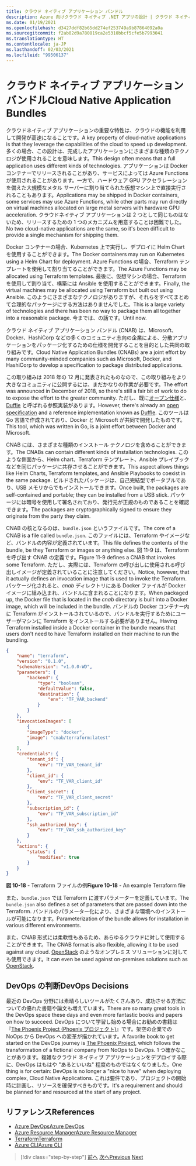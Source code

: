 ```yaml
---
title: クラウド ネイティブ アプリケーション バンドル
description: Azure 向けクラウド ネイティブ .NET アプリの設計 | クラウド ネイティブ アプリケーション バンドル
ms.date: 01/19/2021
ms.openlocfilehash: d3427ddf82b65dd274ef253749a9b87864092a0a
ms.sourcegitcommit: f2ab02d9a780819ca2e5310bbcf5cfe5b7993041
ms.translationtype: HT
ms.contentlocale: ja-JP
ms.lasthandoff: 02/03/2021
ms.locfileid: "99506137"
---
```

# <a name="cloud-native-application-bundles"></a><span data-ttu-id="26573-103">クラウド ネイティブ アプリケーション バンドル</span><span class="sxs-lookup"><span data-stu-id="26573-103">Cloud Native Application Bundles</span></span>

<span data-ttu-id="26573-104">クラウドネイティブ アプリケーションの重要な特性は、クラウドの機能を利用して開発が高速になることです。</span><span class="sxs-lookup"><span data-stu-id="26573-104">A key property of cloud-native applications is that they leverage the capabilities of the cloud to speed up development.</span></span> <span data-ttu-id="26573-105">多くの場合、この設計は、完成したアプリケーションにさまざまな種類のテクノロジが使用されることを意味します。</span><span class="sxs-lookup"><span data-stu-id="26573-105">This design often means that a full application uses different kinds of technologies.</span></span> <span data-ttu-id="26573-106">アプリケーションは Docker コンテナーでリリースされることがあり、サービスによっては Azure Functions が使用されることがあります。一方で、ハードウェア GPU アクセラレーションを備えた大規模なメタル サーバーに割り当てられた仮想マシン上で直接実行されることもあります。</span><span class="sxs-lookup"><span data-stu-id="26573-106">Applications may be shipped in Docker containers, some services may use Azure Functions, while other parts may run directly on virtual machines allocated on large metal servers with hardware GPU acceleration.</span></span> <span data-ttu-id="26573-107">クラウドネイティブ アプリケーションは 2 つとして同じものはないため、リリースするための 1 つのメカニズムを用意することは困難でした。</span><span class="sxs-lookup"><span data-stu-id="26573-107">No two cloud-native applications are the same, so it's been difficult to provide a single mechanism for shipping them.</span></span>

<span data-ttu-id="26573-108">Docker コンテナーの場合、Kubernetes 上で実行し、デプロイに Helm Chart を使用することができます。</span><span class="sxs-lookup"><span data-stu-id="26573-108">The Docker containers may run on Kubernetes using a Helm Chart for deployment.</span></span> <span data-ttu-id="26573-109">Azure Functions の場合、Terraform テンプレートを使用して割り当てることができます。</span><span class="sxs-lookup"><span data-stu-id="26573-109">The Azure Functions may be allocated using Terraform templates.</span></span> <span data-ttu-id="26573-110">最後に、仮想マシンの場合、Terraform を使用して割り当て、構築には Ansible を使用することができます。</span><span class="sxs-lookup"><span data-stu-id="26573-110">Finally, the virtual machines may be allocated using Terraform but built out using Ansible.</span></span> <span data-ttu-id="26573-111">このようにさまざまなテクノロジがありますが、それらをすべてまとめて合理的なパッケージにする方法はありませんでした。</span><span class="sxs-lookup"><span data-stu-id="26573-111">This is a large variety of technologies and there has been no way to package them all together into a reasonable package.</span></span> <span data-ttu-id="26573-112">今までは、の話です。</span><span class="sxs-lookup"><span data-stu-id="26573-112">Until now.</span></span>

<span data-ttu-id="26573-113">クラウド ネイティブ アプリケーション バンドル (CNAB) は、Microsoft、Docker、HashiCorp などの多くのコミュニティ志向の企業による、分散アプリケーションをパッケージ化するための仕様を開発することを目的とした共同の取り組みです。</span><span class="sxs-lookup"><span data-stu-id="26573-113">Cloud Native Application Bundles (CNABs) are a joint effort by many community-minded companies such as Microsoft, Docker, and HashiCorp to develop a specification to package distributed applications.</span></span>

<span data-ttu-id="26573-114">この取り組みは 2018 年の 12 月に発表されたものなので、この取り組みをより大きなコミュニティに公開するには、まだかなりの作業が必要です。</span><span class="sxs-lookup"><span data-stu-id="26573-114">The effort was announced in December of 2018, so there's still a fair bit of work to do to expose the effort to the greater community.</span></span> <span data-ttu-id="26573-115">ただし、既に[オープン仕様](https://github.com/deislabs/cnab-spec)と、[Duffle](https://duffle.sh/) と呼ばれる参照実装があります。</span><span class="sxs-lookup"><span data-stu-id="26573-115">However, there's already an [open specification](https://github.com/deislabs/cnab-spec) and a reference implementation known as [Duffle](https://duffle.sh/).</span></span> <span data-ttu-id="26573-116">このツールは Go 言語で作成されており、Docker と Microsoft が共同で開発したものです。</span><span class="sxs-lookup"><span data-stu-id="26573-116">This tool, which was written in Go, is a joint effort between Docker and Microsoft.</span></span>

<span data-ttu-id="26573-117">CNAB には、さまざまな種類のインストール テクノロジを含めることができます。</span><span class="sxs-lookup"><span data-stu-id="26573-117">The CNABs can contain different kinds of installation technologies.</span></span> <span data-ttu-id="26573-118">このような側面から、Helm chart、Terraform テンプレート、Ansible プレイブックなどを同じパッケージに共存させることができます。</span><span class="sxs-lookup"><span data-stu-id="26573-118">This aspect allows things like Helm Charts, Terraform templates, and Ansible Playbooks to coexist in the same package.</span></span> <span data-ttu-id="26573-119">ビルドされたパッケージは、自己完結型でポータブルであり、USB メモリからでもインストールできます。</span><span class="sxs-lookup"><span data-stu-id="26573-119">Once built, the packages are self-contained and portable; they can be installed from a USB stick.</span></span>  <span data-ttu-id="26573-120">パッケージには暗号を使用して署名されており、発行元が正規のものであることを確認できます。</span><span class="sxs-lookup"><span data-stu-id="26573-120">The packages are cryptographically signed to ensure they originate from the party they claim.</span></span>

<span data-ttu-id="26573-121">CNAB の核となるのは、`bundle.json` というファイルです。</span><span class="sxs-lookup"><span data-stu-id="26573-121">The core of a CNAB is a file called `bundle.json`.</span></span> <span data-ttu-id="26573-122">このファイルには、Terraform やイメージなど、バンドルの内容が定義されています。</span><span class="sxs-lookup"><span data-stu-id="26573-122">This file defines the contents of the bundle, be they Terraform or images or anything else.</span></span> <span data-ttu-id="26573-123">図 11-9 は、Terraform を呼び出す CNAB の定義です。</span><span class="sxs-lookup"><span data-stu-id="26573-123">Figure 11-9 defines a CNAB that invokes some Terraform.</span></span> <span data-ttu-id="26573-124">ただし、実際には、Terraform の呼び出しに使用される呼び出しイメージが定義されていることに注意してください。</span><span class="sxs-lookup"><span data-stu-id="26573-124">Notice, however, that it actually defines an invocation image that is used to invoke the Terraform.</span></span> <span data-ttu-id="26573-125">パッケージ化されると、*cnab* ディレクトリにある Docker ファイルが Docker イメージに組み込まれ、バンドルに含まれることになります。</span><span class="sxs-lookup"><span data-stu-id="26573-125">When packaged up, the Docker file that is located in the *cnab* directory is built into a Docker image, which will be included in the bundle.</span></span> <span data-ttu-id="26573-126">バンドルの Docker コンテナー内に Terraform がインストールされているので、バンドルを実行するためにユーザーがマシンに Terraform をインストールする必要がありません。</span><span class="sxs-lookup"><span data-stu-id="26573-126">Having Terraform installed inside a Docker container in the bundle means that users don't need to have Terraform installed on their machine to run the bundling.</span></span>

```json
{
    "name": "terraform",
    "version": "0.1.0",
    "schemaVersion": "v1.0.0-WD",
    "parameters": {
        "backend": {
            "type": "boolean",
            "defaultValue": false,
            "destination": {
                "env": "TF_VAR_backend"
            }
        }
    },
    "invocationImages": [
        {
        "imageType": "docker",
        "image": "cnab/terraform:latest"
        }
    ],
    "credentials": {
        "tenant_id": {
            "env": "TF_VAR_tenant_id"
        },
        "client_id": {
            "env": "TF_VAR_client_id"
        },
        "client_secret": {
            "env": "TF_VAR_client_secret"
        },
        "subscription_id": {
            "env": "TF_VAR_subscription_id"
        },
        "ssh_authorized_key": {
            "env": "TF_VAR_ssh_authorized_key"
        }
    },
    "actions": {
        "status": {
            "modifies": true
        }
    }
}
```

<span data-ttu-id="26573-127">**図 10-18** - Terraform ファイルの例</span><span class="sxs-lookup"><span data-stu-id="26573-127">**Figure 10-18** - An example Terraform file</span></span>

<span data-ttu-id="26573-128">また、`bundle.json` では Terraform に渡すパラメーターを定義しています。</span><span class="sxs-lookup"><span data-stu-id="26573-128">The `bundle.json` also defines a set of parameters that are passed down into the Terraform.</span></span> <span data-ttu-id="26573-129">バンドルのパラメーター化により、さまざまな環境へのインストールが可能になります。</span><span class="sxs-lookup"><span data-stu-id="26573-129">Parameterization of the bundle allows for installation in various different environments.</span></span>

<span data-ttu-id="26573-130">また、CNAB 形式には柔軟性もあるため、あらゆるクラウドに対して使用することができます。</span><span class="sxs-lookup"><span data-stu-id="26573-130">The CNAB format is also flexible, allowing it to be used against any cloud.</span></span> <span data-ttu-id="26573-131">[OpenStack](https://www.openstack.org/) のようなオンプレミス ソリューションに対しても使用できます。</span><span class="sxs-lookup"><span data-stu-id="26573-131">It can even be used against on-premises solutions such as [OpenStack](https://www.openstack.org/).</span></span>

## <a name="devops-decisions"></a><span data-ttu-id="26573-132">DevOps の判断</span><span class="sxs-lookup"><span data-stu-id="26573-132">DevOps Decisions</span></span>

<span data-ttu-id="26573-133">最近の DevOps 分野には素晴らしいツールがたくさんあり、成功させる方法についての優れた書籍や論文も増えています。</span><span class="sxs-lookup"><span data-stu-id="26573-133">There are so many great tools in the DevOps space these days and even more fantastic books and papers on how to succeed.</span></span> <span data-ttu-id="26573-134">DevOps について学習し始める場合にお勧めの書籍は『[The Phoenix Project (Phoenix プロジェクト)](https://www.oreilly.com/library/view/the-phoenix-project/9781457191350/)』です。架空の企業での NoOps から DevOps への変革が描かれています。</span><span class="sxs-lookup"><span data-stu-id="26573-134">A favorite book to get started on the DevOps journey is [The Phoenix Project](https://www.oreilly.com/library/view/the-phoenix-project/9781457191350/), which follows the transformation of a fictional company from NoOps to DevOps.</span></span> <span data-ttu-id="26573-135">1 つ確かなことがあります。複雑なクラウド ネイティブ アプリケーションをデプロイする際に、DevOps はもはや "あるといいね" 程度のものではなくなりました。</span><span class="sxs-lookup"><span data-stu-id="26573-135">One thing is for certain: DevOps is no longer a "nice to have" when deploying complex, Cloud Native Applications.</span></span> <span data-ttu-id="26573-136">これは要件であり、プロジェクトの開始時に計画し、リソースを確保すべきものです。</span><span class="sxs-lookup"><span data-stu-id="26573-136">It's a requirement and should be planned for and resourced at the start of any project.</span></span>

## <a name="references"></a><span data-ttu-id="26573-137">リファレンス</span><span class="sxs-lookup"><span data-stu-id="26573-137">References</span></span>

- [<span data-ttu-id="26573-138">Azure DevOps</span><span class="sxs-lookup"><span data-stu-id="26573-138">Azure DevOps</span></span>](https://azure.microsoft.com/services/devops/)
- [<span data-ttu-id="26573-139">Azure Resource Manager</span><span class="sxs-lookup"><span data-stu-id="26573-139">Azure Resource Manager</span></span>](/azure/azure-resource-manager/management/overview)
- [<span data-ttu-id="26573-140">Terraform</span><span class="sxs-lookup"><span data-stu-id="26573-140">Terraform</span></span>](https://www.terraform.io/)
- [<span data-ttu-id="26573-141">Azure CLI</span><span class="sxs-lookup"><span data-stu-id="26573-141">Azure CLI</span></span>](/cli/azure/)

>[!div class="step-by-step"]
><span data-ttu-id="26573-142">[前へ](infrastructure-as-code.md)
>[次へ](summary.md)</span><span class="sxs-lookup"><span data-stu-id="26573-142">[Previous](infrastructure-as-code.md)
[Next](summary.md)</span></span>

